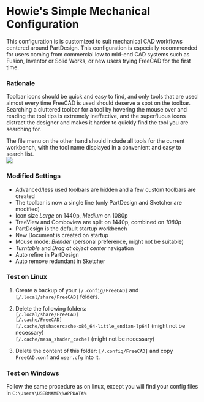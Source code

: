 # Howie's Simple Mechanical Configuration
This configuration is is customized to suit mechanical CAD workflows centered around PartDesign. This configuration is especially recommended for users coming from commercial low to mid-end CAD systems such as Fusion, Inventor or Solid Works, or new users trying FreeCAD for the first time.

### Rationale
Toolbar icons should be quick and easy to find, and only tools that are used almost every time FreeCAD is used should deserve a spot on the toolbar. Searching a cluttered toolbar for a tool by hovering the mouse over and reading the tool tips is extremely ineffective, and the superfluous icons distract the designer and makes it harder to quickly find the tool you are searching for.

The file menu on the other hand should include all tools for the current workbench, with the tool name displayed in a convenient and easy to search list.  
![](/screenshots/file_menu.png)

### Modified Settings
- Advanced/less used toolbars are hidden and a few custom toolbars are created
- The toolbar is now a single line (only PartDesign and Sketcher are modified)
- Icon size *Large* on 1440p, *Medium* on 1080p
- TreeView and Comboview are split on 1440p, combined on *1080p*
- PartDesign is the default startup workbench
- New Document is created on startup
- Mouse mode: *Blender* (personal preference, might not be suitable)
- *Turntable* and *Drag at object center* navigation
- Auto refine in PartDesign
- Auto remove redundant in Sketcher

### Test on Linux
1. Create a backup of your
`[/.config/FreeCAD]` and `[/.local/share/FreeCAD]` folders.

2. Delete the following folders:  
`[/.local/share/FreeCAD]`  
`[/.cache/FreeCAD]`  
`[/.cache/qtshadercache-x86_64-little_endian-lp64]` (might not be necessary)  
`[/.cache/mesa_shader_cache]` (might not be necessary)  

3. Delete the content of this folder: `[/.config/FreeCAD]` and copy `FreeCAD.conf` and `user.cfg` into it.

### Test on Windows
Follow the same procedure as on linux, except you will find your config files in `C:\Users\USERNAME\%APPDATA%`
